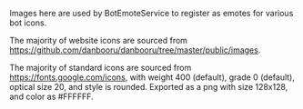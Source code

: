 ﻿Images here are used by BotEmoteService to register as emotes for various bot icons.

The majority of website icons are sourced from https://github.com/danbooru/danbooru/tree/master/public/images.

The majority of standard icons are sourced from https://fonts.google.com/icons, with weight 400 (default), grade 0 (default), 
optical size 20, and style is rounded. Exported as a png with size 128x128, and color as #FFFFFF.